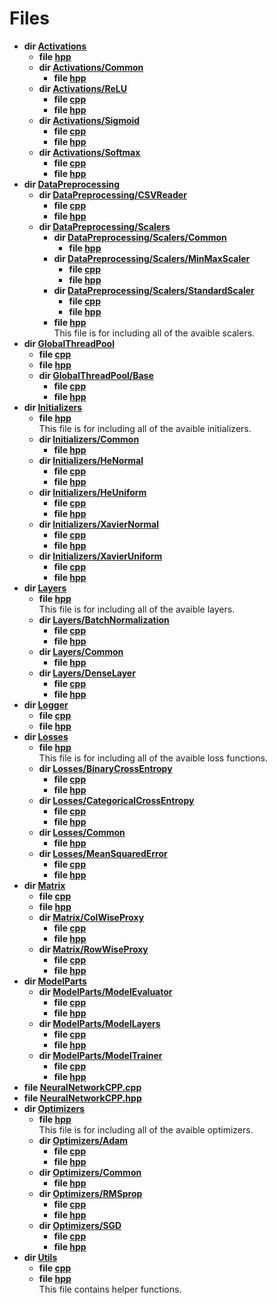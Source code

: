 # Files




* **dir [Activations](Files/dir_fe76b84ada40d91d3e0bb9a74d6b7f5d.md#dir-activations)** 
    * **file [hpp](Files/_activations_8hpp.md#file-activations.hpp)** 
    * **dir [Activations/Common](Files/dir_1b58167356b789ebcadddcb166bb01a3.md#dir-activations/common)** 
        * **file [hpp](Files/_activation_8hpp.md#file-activation.hpp)** 
    * **dir [Activations/ReLU](Files/dir_e843b16d88d1a165757b9fe9ffd73baa.md#dir-activations/relu)** 
        * **file [cpp](Files/_re_l_u_8cpp.md#file-relu.cpp)** 
        * **file [hpp](Files/_re_l_u_8hpp.md#file-relu.hpp)** 
    * **dir [Activations/Sigmoid](Files/dir_bb718f5ecae87f3e9dea96ecb7679c29.md#dir-activations/sigmoid)** 
        * **file [cpp](Files/_sigmoid_8cpp.md#file-sigmoid.cpp)** 
        * **file [hpp](Files/_sigmoid_8hpp.md#file-sigmoid.hpp)** 
    * **dir [Activations/Softmax](Files/dir_59efc562fb7b6c71a04ddd352682919a.md#dir-activations/softmax)** 
        * **file [cpp](Files/_softmax_8cpp.md#file-softmax.cpp)** 
        * **file [hpp](Files/_softmax_8hpp.md#file-softmax.hpp)** 
* **dir [DataPreprocessing](Files/dir_bf7438b68f5cd85ac219a19788abfe24.md#dir-datapreprocessing)** 
    * **dir [DataPreprocessing/CSVReader](Files/dir_1097f248ec39be87f3ebf177465f4722.md#dir-datapreprocessing/csvreader)** 
        * **file [cpp](Files/_c_s_v_reader_8cpp.md#file-csvreader.cpp)** 
        * **file [hpp](Files/_c_s_v_reader_8hpp.md#file-csvreader.hpp)** 
    * **dir [DataPreprocessing/Scalers](Files/dir_004f992f0559d7a6d794b3f70cdd0a85.md#dir-datapreprocessing/scalers)** 
        * **dir [DataPreprocessing/Scalers/Common](Files/dir_a7cd942f036af81a2021c1ed06f71810.md#dir-datapreprocessing/scalers/common)** 
            * **file [hpp](Files/_scaler_8hpp.md#file-scaler.hpp)** 
        * **dir [DataPreprocessing/Scalers/MinMaxScaler](Files/dir_f64c34ba721bfc914db4f145c651bf60.md#dir-datapreprocessing/scalers/minmaxscaler)** 
            * **file [cpp](Files/_min_max_scaler_8cpp.md#file-minmaxscaler.cpp)** 
            * **file [hpp](Files/_min_max_scaler_8hpp.md#file-minmaxscaler.hpp)** 
        * **dir [DataPreprocessing/Scalers/StandardScaler](Files/dir_4e42f65ecc451be838f97bfb0ad6ce91.md#dir-datapreprocessing/scalers/standardscaler)** 
            * **file [cpp](Files/_standard_scaler_8cpp.md#file-standardscaler.cpp)** 
            * **file [hpp](Files/_standard_scaler_8hpp.md#file-standardscaler.hpp)** 
        * **file [hpp](Files/_scalers_8hpp.md#file-scalers.hpp)** <br>This file is for including all of the avaible scalers. 
* **dir [GlobalThreadPool](Files/dir_35bf6b2db637e962d05d1e8065bd54e0.md#dir-globalthreadpool)** 
    * **file [cpp](Files/_global_thread_pool_8cpp.md#file-globalthreadpool.cpp)** 
    * **file [hpp](Files/_global_thread_pool_8hpp.md#file-globalthreadpool.hpp)** 
    * **dir [GlobalThreadPool/Base](Files/dir_05fd02cafb1d8bd40cbf781679611825.md#dir-globalthreadpool/base)** 
        * **file [cpp](Files/_thread_pool_8cpp.md#file-threadpool.cpp)** 
        * **file [hpp](Files/_thread_pool_8hpp.md#file-threadpool.hpp)** 
* **dir [Initializers](Files/dir_72d40410fa5842b29ba923d1b2ef98eb.md#dir-initializers)** 
    * **file [hpp](Files/_initializers_8hpp.md#file-initializers.hpp)** <br>This file is for including all of the avaible initializers. 
    * **dir [Initializers/Common](Files/dir_a77526586deb3fb18ce665307357f359.md#dir-initializers/common)** 
        * **file [hpp](Files/_initializer_8hpp.md#file-initializer.hpp)** 
    * **dir [Initializers/HeNormal](Files/dir_56cb5c0bb8e15e33b48a4280840ca033.md#dir-initializers/henormal)** 
        * **file [cpp](Files/_he_normal_8cpp.md#file-henormal.cpp)** 
        * **file [hpp](Files/_he_normal_8hpp.md#file-henormal.hpp)** 
    * **dir [Initializers/HeUniform](Files/dir_8974165953d859afe470eda784d20327.md#dir-initializers/heuniform)** 
        * **file [cpp](Files/_he_uniform_8cpp.md#file-heuniform.cpp)** 
        * **file [hpp](Files/_he_uniform_8hpp.md#file-heuniform.hpp)** 
    * **dir [Initializers/XavierNormal](Files/dir_31d250073749869ee68b0a34ce26fbde.md#dir-initializers/xaviernormal)** 
        * **file [cpp](Files/_xavier_normal_8cpp.md#file-xaviernormal.cpp)** 
        * **file [hpp](Files/_xavier_normal_8hpp.md#file-xaviernormal.hpp)** 
    * **dir [Initializers/XavierUniform](Files/dir_826205bcebf7bc641c98eb8b511e4424.md#dir-initializers/xavieruniform)** 
        * **file [cpp](Files/_xavier_uniform_8cpp.md#file-xavieruniform.cpp)** 
        * **file [hpp](Files/_xavier_uniform_8hpp.md#file-xavieruniform.hpp)** 
* **dir [Layers](Files/dir_7660283141cec8b5534891011c5fe3a2.md#dir-layers)** 
    * **file [hpp](Files/_layers_8hpp.md#file-layers.hpp)** <br>This file is for including all of the avaible layers. 
    * **dir [Layers/BatchNormalization](Files/dir_a2f0f05f920c8e2a61bf1c17035208e7.md#dir-layers/batchnormalization)** 
        * **file [cpp](Files/_batch_normalization_8cpp.md#file-batchnormalization.cpp)** 
        * **file [hpp](Files/_batch_normalization_8hpp.md#file-batchnormalization.hpp)** 
    * **dir [Layers/Common](Files/dir_471d37190d47adb10204aa16b9e02d54.md#dir-layers/common)** 
        * **file [hpp](Files/_layer_8hpp.md#file-layer.hpp)** 
    * **dir [Layers/DenseLayer](Files/dir_1943634dad9dff258a946033c46684f4.md#dir-layers/denselayer)** 
        * **file [cpp](Files/_dense_layer_8cpp.md#file-denselayer.cpp)** 
        * **file [hpp](Files/_dense_layer_8hpp.md#file-denselayer.hpp)** 
* **dir [Logger](Files/dir_965eb9d2edb8cb4296864e8d82ed0861.md#dir-logger)** 
    * **file [cpp](Files/_logger_8cpp.md#file-logger.cpp)** 
    * **file [hpp](Files/_logger_8hpp.md#file-logger.hpp)** 
* **dir [Losses](Files/dir_76dea3c3220c60f24588607a5952c161.md#dir-losses)** 
    * **file [hpp](Files/_losses_8hpp.md#file-losses.hpp)** <br>This file is for including all of the avaible loss functions. 
    * **dir [Losses/BinaryCrossEntropy](Files/dir_08d586d4e519f5a87e8ad0dc31111686.md#dir-losses/binarycrossentropy)** 
        * **file [cpp](Files/_binary_cross_entropy_8cpp.md#file-binarycrossentropy.cpp)** 
        * **file [hpp](Files/_binary_cross_entropy_8hpp.md#file-binarycrossentropy.hpp)** 
    * **dir [Losses/CategoricalCrossEntropy](Files/dir_7ca35371b0e25c6149fb8b46352e8c9f.md#dir-losses/categoricalcrossentropy)** 
        * **file [cpp](Files/_categorical_cross_entropy_8cpp.md#file-categoricalcrossentropy.cpp)** 
        * **file [hpp](Files/_categorical_cross_entropy_8hpp.md#file-categoricalcrossentropy.hpp)** 
    * **dir [Losses/Common](Files/dir_50a6af597c477cf00080221c22271080.md#dir-losses/common)** 
        * **file [hpp](Files/_loss_8hpp.md#file-loss.hpp)** 
    * **dir [Losses/MeanSquaredError](Files/dir_46be8514b003448039e7451936b1835c.md#dir-losses/meansquarederror)** 
        * **file [cpp](Files/_mean_squared_error_8cpp.md#file-meansquarederror.cpp)** 
        * **file [hpp](Files/_mean_squared_error_8hpp.md#file-meansquarederror.hpp)** 
* **dir [Matrix](Files/dir_d60f6684020cb105011de41729268593.md#dir-matrix)** 
    * **file [cpp](Files/_matrix_8cpp.md#file-matrix.cpp)** 
    * **file [hpp](Files/_matrix_8hpp.md#file-matrix.hpp)** 
    * **dir [Matrix/ColWiseProxy](Files/dir_216c1aa359f30eb0629553841dbc9046.md#dir-matrix/colwiseproxy)** 
        * **file [cpp](Files/_col_wise_proxy_8cpp.md#file-colwiseproxy.cpp)** 
        * **file [hpp](Files/_col_wise_proxy_8hpp.md#file-colwiseproxy.hpp)** 
    * **dir [Matrix/RowWiseProxy](Files/dir_b5febc39f29ca6b5fc89d7da7f79685d.md#dir-matrix/rowwiseproxy)** 
        * **file [cpp](Files/_row_wise_proxy_8cpp.md#file-rowwiseproxy.cpp)** 
        * **file [hpp](Files/_row_wise_proxy_8hpp.md#file-rowwiseproxy.hpp)** 
* **dir [ModelParts](Files/dir_0b2880bce36c0033f34d66a854d8ae1e.md#dir-modelparts)** 
    * **dir [ModelParts/ModelEvaluator](Files/dir_aa8a5eb0d8298b14c3d083c125d6a7a6.md#dir-modelparts/modelevaluator)** 
        * **file [cpp](Files/_model_evaluator_8cpp.md#file-modelevaluator.cpp)** 
        * **file [hpp](Files/_model_evaluator_8hpp.md#file-modelevaluator.hpp)** 
    * **dir [ModelParts/ModelLayers](Files/dir_1d4538b7d70f9ab38779bdca83fd9c36.md#dir-modelparts/modellayers)** 
        * **file [cpp](Files/_model_layers_8cpp.md#file-modellayers.cpp)** 
        * **file [hpp](Files/_model_layers_8hpp.md#file-modellayers.hpp)** 
    * **dir [ModelParts/ModelTrainer](Files/dir_04e516506143c7784ea427b953f151b6.md#dir-modelparts/modeltrainer)** 
        * **file [cpp](Files/_model_trainer_8cpp.md#file-modeltrainer.cpp)** 
        * **file [hpp](Files/_model_trainer_8hpp.md#file-modeltrainer.hpp)** 
* **file [NeuralNetworkCPP.cpp](Files/_neural_network_c_p_p_8cpp.md#file-neuralnetworkcpp.cpp)** 
* **file [NeuralNetworkCPP.hpp](Files/_neural_network_c_p_p_8hpp.md#file-neuralnetworkcpp.hpp)** 
* **dir [Optimizers](Files/dir_92d144959eae0b56059bb994fc5addc9.md#dir-optimizers)** 
    * **file [hpp](Files/_optimizers_8hpp.md#file-optimizers.hpp)** <br>This file is for including all of the avaible optimizers. 
    * **dir [Optimizers/Adam](Files/dir_34ed77db466eb5296e9830a518b65369.md#dir-optimizers/adam)** 
        * **file [cpp](Files/_adam_8cpp.md#file-adam.cpp)** 
        * **file [hpp](Files/_adam_8hpp.md#file-adam.hpp)** 
    * **dir [Optimizers/Common](Files/dir_83d7c8db7f811151213c4bf77ff1b844.md#dir-optimizers/common)** 
        * **file [hpp](Files/_optimizer_8hpp.md#file-optimizer.hpp)** 
    * **dir [Optimizers/RMSprop](Files/dir_c8f0a4ab577a5e11b8c138f23d1c72a8.md#dir-optimizers/rmsprop)** 
        * **file [cpp](Files/_r_m_sprop_8cpp.md#file-rmsprop.cpp)** 
        * **file [hpp](Files/_r_m_sprop_8hpp.md#file-rmsprop.hpp)** 
    * **dir [Optimizers/SGD](Files/dir_2dc656cb63fa974f1fa2e2fcd599cd0a.md#dir-optimizers/sgd)** 
        * **file [cpp](Files/_s_g_d_8cpp.md#file-sgd.cpp)** 
        * **file [hpp](Files/_s_g_d_8hpp.md#file-sgd.hpp)** 
* **dir [Utils](Files/dir_0a824aa1f70ce3b829ef378253b085da.md#dir-utils)** 
    * **file [cpp](Files/_utils_8cpp.md#file-utils.cpp)** 
    * **file [hpp](Files/_utils_8hpp.md#file-utils.hpp)** <br>This file contains helper functions. 
